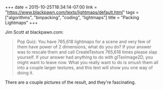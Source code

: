 +++
date = 2015-10-25T18:34:14-07:00
link = "https://www.blackpawn.com/texts/lightmaps/default.html"
tags = ["algorithms", "binpacking", "coding", "lightmaps"]
title = "Packing Lightmaps"
+++

Jim Scott at blackpawn.com:

>Pop Quiz: You have 765,618 lightmaps for a scene and very few of them have power of 2 dimensions, what do you do? If your answer was to rescale them and call CreateTexture 765,618 times please slap yourself. If your answer had anything to do with glTexImage2D, you might want to leave now. What you really want to do is smush them all into a couple larger textures, and this text will show you one way of doing it.

There are a couple pictures of the result, and they're fascinating.
